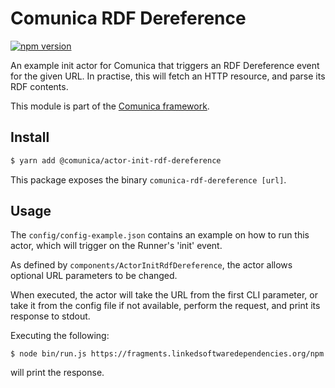 # Comunica RDF Dereference

[![npm version](https://badge.fury.io/js/%40comunica%2Factor-init-rdf-dereference.svg)](https://www.npmjs.com/package/@comunica/actor-init-rdf-dereference)

An example init actor for Comunica that triggers an RDF Dereference event for the given URL.
In practise, this will fetch an HTTP resource, and parse its RDF contents.

This module is part of the [Comunica framework](https://github.com/comunica/comunica).

## Install

```bash
$ yarn add @comunica/actor-init-rdf-dereference
```

This package exposes the binary `comunica-rdf-dereference [url]`.

## Usage

The `config/config-example.json` contains an example on how to run this actor,
which will trigger on the Runner's 'init' event.

As defined by `components/ActorInitRdfDereference`,
the actor allows optional URL parameters to be changed.

When executed, the actor will take the URL from the first CLI parameter,
or take it from the config file if not available,
perform the request, and print its response to stdout.

Executing the following:

```
$ node bin/run.js https://fragments.linkedsoftwaredependencies.org/npm
```

will print the response.
